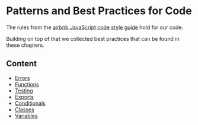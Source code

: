 # Patterns and Best Practices for Code

The rules from the [airbnb JavaScript code style guide](https://github.com/airbnb/javascript) hold for our code.

Building on top of that we collected best practices that can be found in these chapters.

## Content

* [Errors](errors.md)
* [Functions](functions.md)
* [Testing](testing.md)
* [Exports](exports.md)
* [Conditionals](conditionals.md)
* [Classes](classes.md)
* [Variables](variables.md)



